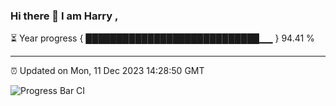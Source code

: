 ### Hi there 👋 I am Harry , 

⏳ Year progress { ████████████████████████████▁▁ } 94.41 %

---

⏰ Updated on Mon, 11 Dec 2023 14:28:50 GMT

![Progress Bar CI](https://github.com/duykhang68/duykhang68/workflows/Progress%20Bar%20CI/badge.svg)
